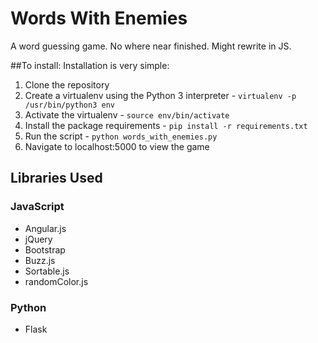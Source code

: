 # Words With Enemies
A word guessing game. No where near finished. Might rewrite in JS.

##To install:
Installation is very simple:

1. Clone the repository
2. Create a virtualenv using the Python 3 interpreter - `virtualenv -p /usr/bin/python3 env`
3. Activate the virtualenv - `source env/bin/activate`
4. Install the package requirements - `pip install -r requirements.txt`
5. Run the script - `python words_with_enemies.py`
6. Navigate to localhost:5000 to view the game

## Libraries Used
### JavaScript
* Angular.js
* jQuery
* Bootstrap
* Buzz.js
* Sortable.js
* randomColor.js

### Python
* Flask

